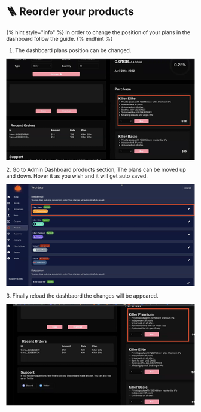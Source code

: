 # 🪜 Reorder your products

{% hint style="info" %}
In order to change the position of your plans in the dashboard follow the guide.
{% endhint %}

1. The dashboard plans position can be changed.

![](<../.gitbook/assets/1 (71) (4).png>)

2\. Go to Admin Dashboard products section, The plans can be moved up and down. Hover it as you wish and it will get auto saved.

![](<../.gitbook/assets/1 (72) (6).png>)

3\. Finally reload the dashbaord the changes will be appeared.

![](<../.gitbook/assets/1 (73) (2).png>)
